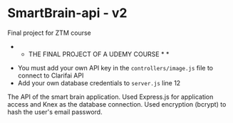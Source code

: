 # SmartBrain-api - v2
 Final project for ZTM course
 
 * * THE FINAL PROJECT OF A UDEMY COURSE * * 

- You must add your own API key in the `controllers/image.js` file to connect to Clarifai API
- Add your own database credentials to `server.js` line 12

The API of the smart brain application. Used Express.js for application access and Knex as the 
database connection. Used encryption (bcrypt) to hash the user's email password.



